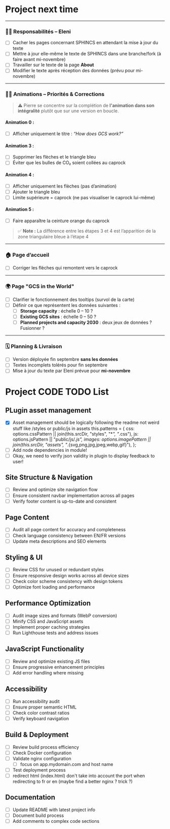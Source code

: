 # Project next time

---

### 👩‍💻 **Responsabilités – Eleni**

- [ ] Cacher les pages concernant SPHINCS en attendant la mise à jour du texte
- [ ] Mettre à jour elle-même le texte de SPHINCS dans une branche/fork (à faire avant mi-novembre)
- [ ] Travailler sur le texte de la page **About**
- [ ] Modifier le texte après réception des données (prévu pour mi-novembre)

---

### 👩‍🎨 **Animations – Priorités & Corrections**

> ⚠️ Pierre se concentre sur la complétion de **l'animation dans son intégralité** plutôt que sur une version en boucle.

#### Animation 0 :

- [ ] Afficher uniquement le titre : _“How does GCS work?”_

#### Animation 3 :

- [ ] Supprimer les flèches et le triangle bleu
- [ ] Éviter que les bulles de CO₂ soient collées au caprock

#### Animation 4 :

- [ ] Afficher uniquement les flèches (pas d’animation)
- [ ] Ajouter le triangle bleu
- [ ] Limite supérieure = caprock (ne pas visualiser le caprock lui-même)

#### Animation 5 :

- [ ] Faire apparaître la ceinture orange du caprock

> ✅ **Note :** La différence entre les étapes 3 et 4 est l’apparition de la zone triangulaire bleue à l’étape 4

---

### 🏠 **Page d’accueil**

- [ ] Corriger les flèches qui remontent vers le caprock

---

### 🌍 **Page "GCS in the World"**

- [ ] Clarifier le fonctionnement des tooltips (survol de la carte)
- [ ] Définir ce que représentent les données suivantes :
  - [ ] **Storage capacity** : échelle 0 – 10 ?
  - [ ] **Existing GCS sites** : échelle 0 – 50 ?
  - [ ] **Planned projects and capacity 2030** : deux jeux de données ? Fusionner ?

---

### 🗓️ **Planning & Livraison**

- [ ] Version déployée fin septembre **sans les données**
- [ ] Textes incomplets tolérés pour fin septembre
- [ ] Mise à jour du texte par Eleni prévue pour **mi-novembre**

# Project CODE TODO List

## PLugin asset management

- [x] Asset management should be logically following the readme
      not weird stuff like /styles or public/js in assets
      this.patterns = {
      css: options.cssPattern || join(this.srcDir, "styles", "\*_", "_.css"),
      js: options.jsPattern || "public/js/_.js",
      images:
      options.imagePattern ||
      join(this.srcDir, "assets", "_.{svg,png,jpg,jpeg,webp,gif}"),
      };
- [ ] Add node dependencies in module!
- [ ] Okay, we need to verify json validity in plugin to display feedback to user!

## Site Structure & Navigation

- [ ] Review and optimize site navigation flow
- [ ] Ensure consistent navbar implementation across all pages
- [ ] Verify footer content is up-to-date and consistent

## Page Content

- [ ] Audit all page content for accuracy and completeness
- [ ] Check language consistency between EN/FR versions
- [ ] Update meta descriptions and SEO elements

## Styling & UI

- [ ] Review CSS for unused or redundant styles
- [ ] Ensure responsive design works across all device sizes
- [ ] Check color scheme consistency with design tokens
- [ ] Optimize font loading and performance

## Performance Optimization

- [ ] Audit image sizes and formats (WebP conversion)
- [ ] Minify CSS and JavaScript assets
- [ ] Implement proper caching strategies
- [ ] Run Lighthouse tests and address issues

## JavaScript Functionality

- [ ] Review and optimize existing JS files
- [ ] Ensure progressive enhancement principles
- [ ] Add error handling where missing

## Accessibility

- [ ] Run accessibility audit
- [ ] Ensure proper semantic HTML
- [ ] Check color contrast ratios
- [ ] Verify keyboard navigation

## Build & Deployment

- [ ] Review build process efficiency
- [ ] Check Docker configuration
- [ ] Validate nginx configuration
  - [ ] focus on app.mydomain.com and host name
- [ ] Test deployment process
- [ ] redirect html (index.html) don't take into account the port when redirecting to fr or en (maybe find a better nginx ? trick ?)

## Documentation

- [ ] Update README with latest project info
- [ ] Document build process
- [ ] Add comments to complex code sections
